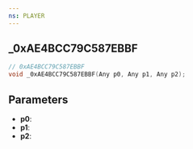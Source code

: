 ```yaml
---
ns: PLAYER
---
```

## _0xAE4BCC79C587EBBF

```c
// 0xAE4BCC79C587EBBF
void _0xAE4BCC79C587EBBF(Any p0, Any p1, Any p2);
```

## Parameters
* **p0**:
* **p1**:
* **p2**:
